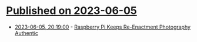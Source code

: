# [Published on 2023-06-05](index.md)

* [2023-06-05, 20:19:00](https://soylentnews.org/article.pl?sid=23/06/04/220218&from=rss) - [Raspberry Pi Keeps Re-Enactment Photography Authentic](https://soylentnews.org/article.pl?sid=23/06/04/220218&from=rss)

